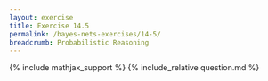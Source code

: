 ```yaml
---
layout: exercise
title: Exercise 14.5
permalink: /bayes-nets-exercises/14-5/
breadcrumb: Probabilistic Reasoning
---
```


{% include mathjax_support %}
{% include_relative question.md %}
